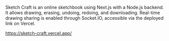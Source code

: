 Sketch Craft is an online sketchbook using Next.js with a Node.js backend. It allows drawing, erasing, undoing, redoing, and downloading. Real-time drawing sharing is enabled through Socket.IO, accessible via the deployed link on Vercel.

https://sketch-craft.vercel.app/
